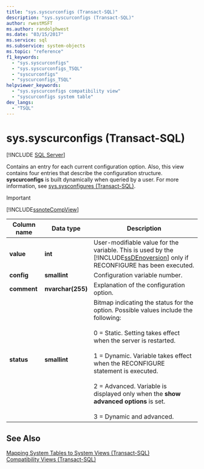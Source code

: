 ```yaml
---
title: "sys.syscurconfigs (Transact-SQL)"
description: "sys.syscurconfigs (Transact-SQL)"
author: rwestMSFT
ms.author: randolphwest
ms.date: "03/15/2017"
ms.service: sql
ms.subservice: system-objects
ms.topic: "reference"
f1_keywords:
  - "sys.syscurconfigs"
  - "sys.syscurconfigs_TSQL"
  - "syscurconfigs"
  - "syscurconfigs_TSQL"
helpviewer_keywords:
  - "sys.syscurconfigs compatibility view"
  - "syscurconfigs system table"
dev_langs:
  - "TSQL"
---
```

# sys.syscurconfigs (Transact-SQL)
[!INCLUDE [SQL Server](../../includes/applies-to-version/sqlserver.md)]

  Contains an entry for each current configuration option. Also, this view contains four entries that describe the configuration structure. **syscurconfigs** is built dynamically when queried by a user. For more information, see [sys.sysconfigures &#40;Transact-SQL&#41;](../../relational-databases/system-compatibility-views/sys-sysconfigures-transact-sql.md).  
  
> [!IMPORTANT]  
>  [!INCLUDE[ssnoteCompView](../../includes/ssnotecompview-md.md)]  
  
|Column name|Data type|Description|  
|-----------------|---------------|-----------------|  
|**value**|**int**|User-modifiable value for the variable. This is used by the [!INCLUDE[ssDEnoversion](../../includes/ssdenoversion-md.md)] only if RECONFIGURE has been executed.|  
|**config**|**smallint**|Configuration variable number.|  
|**comment**|**nvarchar(255)**|Explanation of the configuration option.|  
|**status**|**smallint**|Bitmap indicating the status for the option. Possible values include the following:<br /><br /> 0 = Static. Setting takes effect when the server is restarted.<br /><br /> 1 = Dynamic. Variable takes effect when the RECONFIGURE statement is executed.<br /><br /> 2 = Advanced. Variable is displayed only when the **show advanced options** is set.<br /><br /> 3 = Dynamic and advanced.|  
  
## See Also  
 [Mapping System Tables to System Views &#40;Transact-SQL&#41;](../../relational-databases/system-tables/mapping-system-tables-to-system-views-transact-sql.md)   
 [Compatibility Views &#40;Transact-SQL&#41;](~/relational-databases/system-compatibility-views/system-compatibility-views-transact-sql.md)  
  
  
